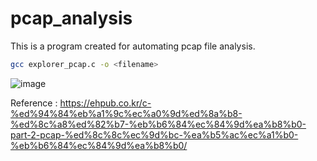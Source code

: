 # pcap_analysis
This is a program created for automating pcap file analysis.

```bash
gcc explorer_pcap.c -o <filename>
```
![image](https://github.com/JC-CHOI/pcap_analysis/assets/48520810/70a4eb3d-838e-4154-abbf-d3b588f5afed)

Reference : <https://ehpub.co.kr/c-%ed%94%84%eb%a1%9c%ec%a0%9d%ed%8a%b8-%ed%8c%a8%ed%82%b7-%eb%b6%84%ec%84%9d%ea%b8%b0-part-2-pcap-%ed%8c%8c%ec%9d%bc-%ea%b5%ac%ec%a1%b0-%eb%b6%84%ec%84%9d%ea%b8%b0/>
